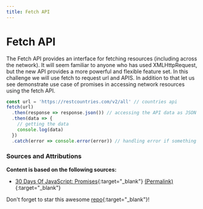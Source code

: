 ```yaml
---
title: Fetch API
---
```


# Fetch API

The Fetch API provides an interface for fetching resources (including across the network). It will seem familiar to anyone who has used XMLHttpRequest, but the new API provides a more powerful and flexible feature set. In this challenge we will use fetch to request url and APIS. In addition to that let us see demonstrate use case of promises in accessing network resources using the fetch API.

```js
const url = 'https://restcountries.com/v2/all' // countries api
fetch(url)
  .then(response => response.json()) // accessing the API data as JSON
  .then(data => {
    // getting the data
    console.log(data)
  })
  .catch(error => console.error(error)) // handling error if something wrong happens
```

### Sources and Attributions

**Content is based on the following sources:**

- [30 Days Of JavaScript: Promises](https://github.com/in-tech-gration/30-Days-Of-JavaScript/blob/master/18_Day_Promises/18_day_promises.md#fetch-api){:target="_blank"} [(Permalink)](https://github.com/in-tech-gration/30-Days-Of-JavaScript/blob/55d8e3dbc0410d64c1dc3ea5915e015a7950cf2a/18_Day_Promises/18_day_promises.md#fetch-api){:target="_blank"}

Don't forget to star this awesome [repo](https://github.com/Asabeneh/30-Days-Of-JavaScript){:target="_blank"}!